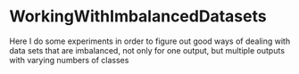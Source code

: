 # WorkingWithImbalancedDatasets
Here I do some experiments in order to figure out good ways of dealing with data sets that are imbalanced, not only for one output, but multiple outputs with varying numbers of classes
